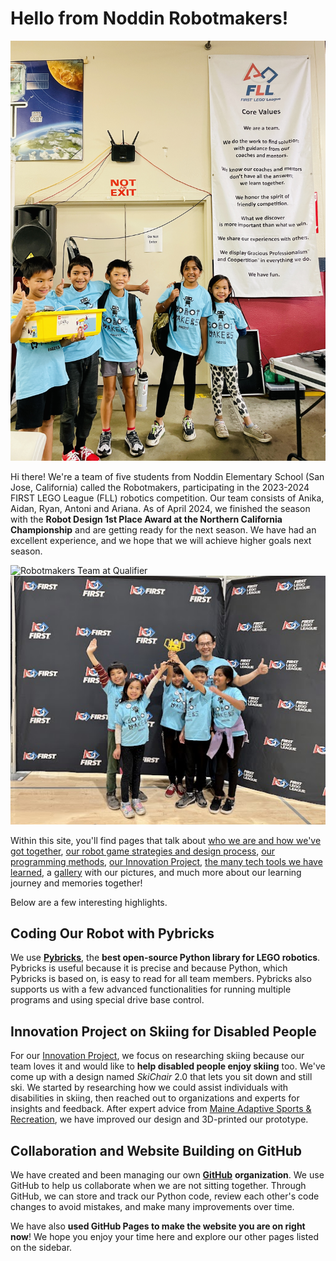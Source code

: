 <!-- markdownlint-disable MD026 MD033 -->

# Hello from Noddin Robotmakers!

![Robotmakers Team at Scrimmage](Media/Images/Robotmakers-Team-at-Scrimmage.jpg)

Hi there! We're a team of five students from Noddin Elementary School (San Jose, California) called the Robotmakers, participating in the 2023-2024 FIRST LEGO League (FLL) robotics competition. Our team consists of Anika, Aidan, Ryan, Antoni and Ariana. As of April 2024, we finished the season with the __Robot Design 1st Place Award at the Northern California Championship__ and are getting ready for the next season. We have had an excellent experience, and we hope that we will achieve higher goals next season.

![Robotmakers Team at Qualifier](Media/Images/Robotmakers-Team-at-Qualifier.jpg)
![Robotmakers Team at Championship](Media/Images/Championship/Robot-Design-1st-Place!.jpg)

Within this site, you'll find pages that talk about [who we are and how we've got together](Who-We-Are-and-How-We-Got-Together), [our robot game strategies and design process](Robot-Game-Strategy-and-Design-Process), [our programming methods](Python-Programming-with-Pybricks), [our Innovation Project](Innovation-Project), [the many tech tools we have learned](Tools-We-Have-Learned), a [gallery](Gallery) with our pictures, and much more about our learning journey and memories together!

Below are a few interesting highlights.

## Coding Our Robot with Pybricks

We use [__Pybricks__](Python-Programming-with-Pybricks), the __best open-source Python library for LEGO robotics__. Pybricks is useful because it is precise and because Python, which Pybricks is based on, is easy to read for all team members. Pybricks also supports us with a few advanced functionalities for running multiple programs and using special drive base control.

## Innovation Project on Skiing for Disabled People

For our [Innovation Project](Innovation-Project), we focus on researching skiing because our team loves it and would like to __help disabled people enjoy skiing__ too. We've come up with a design named _SkiChair_ 2.0 that lets you sit down and still ski. We started by researching how we could assist individuals with disabilities in skiing, then reached out to organizations and experts for insights and feedback. After expert advice from [Maine Adaptive Sports & Recreation](https://maineadaptive.org), we have improved our design and 3D-printed our prototype.

## Collaboration and Website Building on GitHub

We have created and been managing our own [__GitHub__](Collaborative-Coding-and-Website-Building-with-GitHub) __organization__. We use GitHub to help us collaborate when we are not sitting together. Through GitHub, we can store and track our Python code, review each other's code changes to avoid mistakes, and make many improvements over time.

We have also __used GitHub Pages to make the website you are on right now__! We hope you enjoy your time here and explore our other pages listed on the sidebar.
